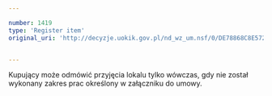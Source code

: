 ```yaml
---

number: 1419
type: 'Register item'
original_uri: 'http://decyzje.uokik.gov.pl/nd_wz_um.nsf/0/DE78868C8E57265AC12574660035CA43?OpenDocument'


---
```


Kupujący może odmówić przyjęcia lokalu tylko wówczas, gdy nie został wykonany zakres prac określony w załączniku do umowy. 
